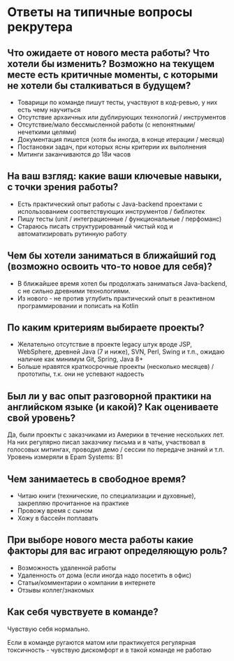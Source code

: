 
# Ответы на типичные вопросы рекрутера

## Что ожидаете от нового места работы? Что хотели бы изменить? Возможно на текущем месте есть критичные моменты, с которыми не хотели бы сталкиваться в будущем?
* Товарищи по команде пишут тесты, участвуют в код-ревью, у них есть чему научиться
* Отсутствие архаичных или дублирующих технологий / инструментов
* Отсутствие/мало бессмысленной работы (с непонятными/нечеткими целями)
* Документация пишется (хотя бы иногда, в конце итерации / месяца)
* Постановки задач, при которых ясны критерии их выполнения  
* Митинги заканчиваются до 18и часов

## На ваш взгляд: какие ваши ключевые навыки, с точки зрения работы?
- Есть практический опыт работы с Java-backend проектами с использованием соответствующих инструментов / библиотек
- Пишу тесты (unit / интеграционные / функциональные / перфоманс)
- Стараюсь писать структурированный чистый код и автоматизировать рутинную работу

## Чем бы хотели заниматься в ближайший год (возможно освоить что-то новое для себя)?
- В ближайшее время хотел бы продолжать заниматься Java-backend, с не сильно древними технологиями.
- Из нового - не против углубить практический опыт в реактивном программировании и пописать на Kotlin

## По каким критериям выбираете проекты?
- Желательно отсутствие в проекте legacy штук вроде JSP, WebSphere, древней Java (7 и ниже), SVN, Perl, Swing и т.п.,
  ожидаю наличие как минимум Git, Spring, Java 8+
- Больше нравятся краткосрочные проекты (несколько месяцев) / прототипы, т.к. они не успевают надоесть

## Был ли у вас опыт разговорной практики на английском языке (и какой)? Как оцениваете свой уровень?
Да, были проекты с заказчиками из Америки в течение нескольких лет. На них регулярно писал заказчику письма и 
в чаты, участвовал в голосовых митингах, проводил демо / сессии по передаче знаний и т.п.
Уровень измеряли в Epam Systems: B1

## Чем занимаетесь в свободное время?
- Читаю книги (технические, по специализации и духовные), закрепляю прочитанное на практике
- Провожу время с сыном
- Хожу в бассейн поплавать

## При выборе нового места работы какие факторы для вас играют определяющую роль?
- Возможность удаленной работы
- Удаленность от дома (если иногда надо посетить в офис)
- Статьи/комментарии о компании в интернете
- Отзывы коллег/знакомых

## Как себя чувствуете в команде?
Чувствую себя нормально.

Если в команде ругаются матом или практикуется регулярная токсичность - чувствую дискомфорт и в такой команде не работаю
